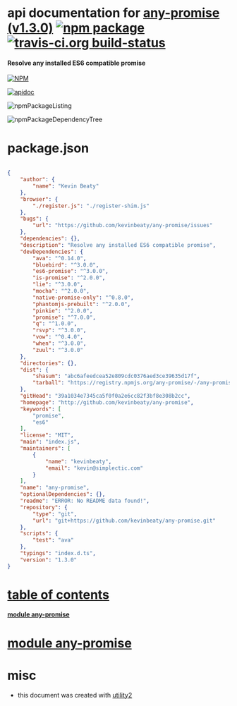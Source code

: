 # api documentation for  [any-promise (v1.3.0)](http://github.com/kevinbeaty/any-promise)  [![npm package](https://img.shields.io/npm/v/npmdoc-any-promise.svg?style=flat-square)](https://www.npmjs.org/package/npmdoc-any-promise) [![travis-ci.org build-status](https://api.travis-ci.org/npmdoc/node-npmdoc-any-promise.svg)](https://travis-ci.org/npmdoc/node-npmdoc-any-promise)
#### Resolve any installed ES6 compatible promise

[![NPM](https://nodei.co/npm/any-promise.png?downloads=true)](https://www.npmjs.com/package/any-promise)

[![apidoc](https://npmdoc.github.io/node-npmdoc-any-promise/build/screenCapture.buildNpmdoc.browser.%2Fhome%2Ftravis%2Fbuild%2Fnpmdoc%2Fnode-npmdoc-any-promise%2Ftmp%2Fbuild%2Fapidoc.html.png)](https://npmdoc.github.io/node-npmdoc-any-promise/build/apidoc.html)

![npmPackageListing](https://npmdoc.github.io/node-npmdoc-any-promise/build/screenCapture.npmPackageListing.svg)

![npmPackageDependencyTree](https://npmdoc.github.io/node-npmdoc-any-promise/build/screenCapture.npmPackageDependencyTree.svg)



# package.json

```json

{
    "author": {
        "name": "Kevin Beaty"
    },
    "browser": {
        "./register.js": "./register-shim.js"
    },
    "bugs": {
        "url": "https://github.com/kevinbeaty/any-promise/issues"
    },
    "dependencies": {},
    "description": "Resolve any installed ES6 compatible promise",
    "devDependencies": {
        "ava": "^0.14.0",
        "bluebird": "^3.0.0",
        "es6-promise": "^3.0.0",
        "is-promise": "^2.0.0",
        "lie": "^3.0.0",
        "mocha": "^2.0.0",
        "native-promise-only": "^0.8.0",
        "phantomjs-prebuilt": "^2.0.0",
        "pinkie": "^2.0.0",
        "promise": "^7.0.0",
        "q": "^1.0.0",
        "rsvp": "^3.0.0",
        "vow": "^0.4.0",
        "when": "^3.0.0",
        "zuul": "^3.0.0"
    },
    "directories": {},
    "dist": {
        "shasum": "abc6afeedcea52e809cdc0376aed3ce39635d17f",
        "tarball": "https://registry.npmjs.org/any-promise/-/any-promise-1.3.0.tgz"
    },
    "gitHead": "39a1034e7345ca5f0f0a2e6cc82f3bf8e308b2cc",
    "homepage": "http://github.com/kevinbeaty/any-promise",
    "keywords": [
        "promise",
        "es6"
    ],
    "license": "MIT",
    "main": "index.js",
    "maintainers": [
        {
            "name": "kevinbeaty",
            "email": "kevin@simplectic.com"
        }
    ],
    "name": "any-promise",
    "optionalDependencies": {},
    "readme": "ERROR: No README data found!",
    "repository": {
        "type": "git",
        "url": "git+https://github.com/kevinbeaty/any-promise.git"
    },
    "scripts": {
        "test": "ava"
    },
    "typings": "index.d.ts",
    "version": "1.3.0"
}
```



# <a name="apidoc.tableOfContents"></a>[table of contents](#apidoc.tableOfContents)

#### [module any-promise](#apidoc.module.any-promise)



# <a name="apidoc.module.any-promise"></a>[module any-promise](#apidoc.module.any-promise)



# misc
- this document was created with [utility2](https://github.com/kaizhu256/node-utility2)
